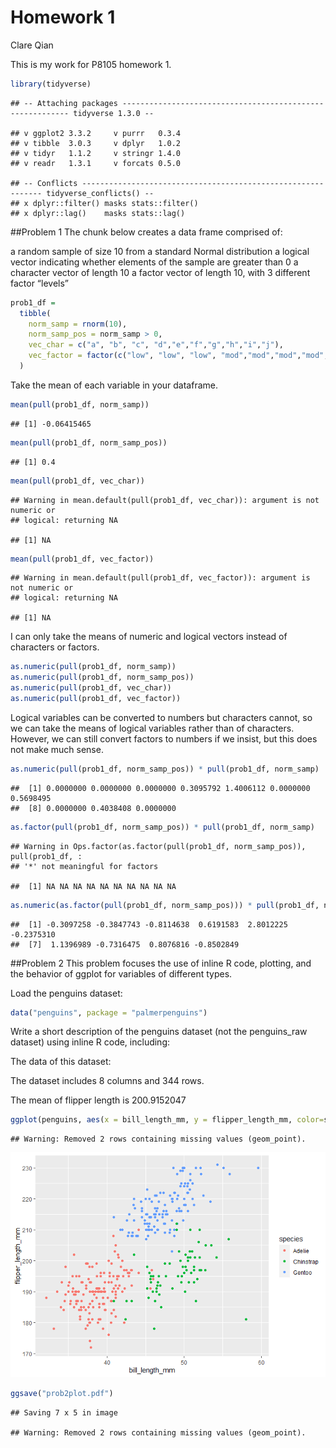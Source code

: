 Homework 1
================
Clare Qian

This is my work for P8105 homework 1.

``` r
library(tidyverse)
```

    ## -- Attaching packages ---------------------------------------------------------- tidyverse 1.3.0 --

    ## v ggplot2 3.3.2     v purrr   0.3.4
    ## v tibble  3.0.3     v dplyr   1.0.2
    ## v tidyr   1.1.2     v stringr 1.4.0
    ## v readr   1.3.1     v forcats 0.5.0

    ## -- Conflicts ------------------------------------------------------------- tidyverse_conflicts() --
    ## x dplyr::filter() masks stats::filter()
    ## x dplyr::lag()    masks stats::lag()

\#\#Problem 1 The chunk below creates a data frame comprised of:

a random sample of size 10 from a standard Normal distribution a logical
vector indicating whether elements of the sample are greater than 0 a
character vector of length 10 a factor vector of length 10, with 3
different factor “levels”

``` r
prob1_df = 
  tibble(
    norm_samp = rnorm(10),
    norm_samp_pos = norm_samp > 0,
    vec_char = c("a", "b", "c", "d","e","f","g","h","i","j"),
    vec_factor = factor(c("low", "low", "low", "mod","mod","mod","mod","high","high","high"))
  )
```

Take the mean of each variable in your dataframe.

``` r
mean(pull(prob1_df, norm_samp))
```

    ## [1] -0.06415465

``` r
mean(pull(prob1_df, norm_samp_pos))
```

    ## [1] 0.4

``` r
mean(pull(prob1_df, vec_char))
```

    ## Warning in mean.default(pull(prob1_df, vec_char)): argument is not numeric or
    ## logical: returning NA

    ## [1] NA

``` r
mean(pull(prob1_df, vec_factor))
```

    ## Warning in mean.default(pull(prob1_df, vec_factor)): argument is not numeric or
    ## logical: returning NA

    ## [1] NA

I can only take the means of numeric and logical vectors instead of
characters or factors.

``` r
as.numeric(pull(prob1_df, norm_samp))
as.numeric(pull(prob1_df, norm_samp_pos))
as.numeric(pull(prob1_df, vec_char))
as.numeric(pull(prob1_df, vec_factor))
```

Logical variables can be converted to numbers but characters cannot, so
we can take the means of logical variables rather than of characters.
However, we can still convert factors to numbers if we insist, but this
does not make much sense.

``` r
as.numeric(pull(prob1_df, norm_samp_pos)) * pull(prob1_df, norm_samp)
```

    ##  [1] 0.0000000 0.0000000 0.0000000 0.3095792 1.4006112 0.0000000 0.5698495
    ##  [8] 0.0000000 0.4038408 0.0000000

``` r
as.factor(pull(prob1_df, norm_samp_pos)) * pull(prob1_df, norm_samp)
```

    ## Warning in Ops.factor(as.factor(pull(prob1_df, norm_samp_pos)), pull(prob1_df, :
    ## '*' not meaningful for factors

    ##  [1] NA NA NA NA NA NA NA NA NA NA

``` r
as.numeric(as.factor(pull(prob1_df, norm_samp_pos))) * pull(prob1_df, norm_samp)
```

    ##  [1] -0.3097258 -0.3847743 -0.8114638  0.6191583  2.8012225 -0.2375310
    ##  [7]  1.1396989 -0.7316475  0.8076816 -0.8502849

\#\#Problem 2 This problem focuses the use of inline R code, plotting,
and the behavior of ggplot for variables of different types.

Load the penguins dataset:

``` r
data("penguins", package = "palmerpenguins")
```

Write a short description of the penguins dataset (not the penguins\_raw
dataset) using inline R code, including:

The data of this dataset:

The dataset includes 8 columns and 344 rows.

The mean of flipper length is 200.9152047

``` r
ggplot(penguins, aes(x = bill_length_mm, y = flipper_length_mm, color=species)) + geom_point()
```

    ## Warning: Removed 2 rows containing missing values (geom_point).

![](p8105_hw1_xq2197_files/figure-gfm/scatter-1.png)<!-- -->

``` r
ggsave("prob2plot.pdf")
```

    ## Saving 7 x 5 in image

    ## Warning: Removed 2 rows containing missing values (geom_point).
